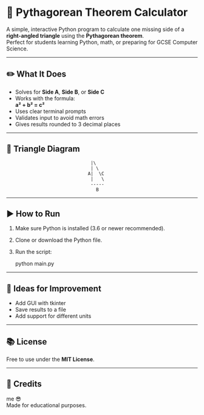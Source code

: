 # 🧮 Pythagorean Theorem Calculator

A simple, interactive Python program to calculate one missing side of a **right-angled triangle** using the **Pythagorean theorem**.  
Perfect for students learning Python, math, or preparing for GCSE Computer Science.

---

## ✏️ What It Does

- Solves for **Side A**, **Side B**, or **Side C**
- Works with the formula:  
  **a² + b² = c²**
- Uses clear terminal prompts
- Validates input to avoid math errors
- Gives results rounded to 3 decimal places

---

## 📐 Triangle Diagram

                                   |\
                                   | \
                                  A|  \C
                                   |   \
                                   -----
                                     B

---

## ▶️ How to Run

1. Make sure Python is installed (3.6 or newer recommended).
2. Clone or download the Python file.
3. Run the script:

   python main.py

---

## 🚀 Ideas for Improvement

- Add GUI with tkinter
- Save results to a file
- Add support for different units

---

## 📚 License

Free to use under the **MIT License**.

---

## 🙌 Credits

me 😎  
Made for educational purposes.
